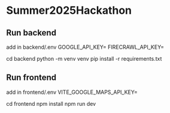 # Summer2025Hackathon

## Run backend
add in backend/.env
GOOGLE_API_KEY=
FIRECRAWL_API_KEY=

cd backend
python -m venv venv
pip install -r requirements.txt

## Run frontend
add in frontend/.env 
VITE_GOOGLE_MAPS_API_KEY=

cd frontend
npm install
npm run dev